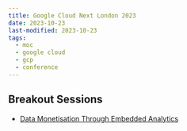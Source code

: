 ```yaml
---
title: Google Cloud Next London 2023
date: 2023-10-23
last-modified: 2023-10-23
tags:
  - moc
  - google cloud
  - gcp
  - conference
---
```


## Breakout Sessions

- [Data Monetisation Through Embedded Analytics](notes/Data%20Monetisation%20Through%20Embedded%20Analytics.md)